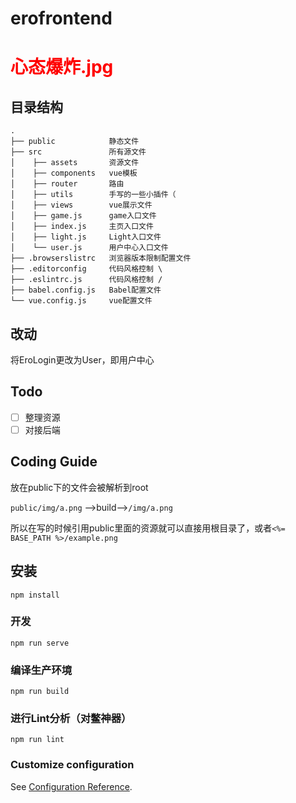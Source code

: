 # erofrontend

# <span style="color:red">心态爆炸.jpg</span>

## 目录结构
```
.        
├── public            静态文件
├── src               所有源文件           
│    ├── assets       资源文件
│    ├── components   vue模板
│    ├── router       路由
│    ├── utils        手写的一些小插件（
│    ├── views        vue展示文件
│    ├── game.js      game入口文件        
│    ├── index.js     主页入口文件
│    ├── light.js     Light入口文件
│    └── user.js      用户中心入口文件                   
├── .browserslistrc   浏览器版本限制配置文件
├── .editorconfig     代码风格控制 \
├── .eslintrc.js      代码风格控制 /
├── babel.config.js   Babel配置文件
└── vue.config.js     vue配置文件
```

## 改动

将EroLogin更改为User，即用户中心

## Todo

- [ ] 整理资源
- [ ] 对接后端

## Coding Guide

放在public下的文件会被解析到root

`public/img/a.png` -->build-->`/img/a.png`

所以在写的时候引用public里面的资源就可以直接用根目录了，或者`<%= BASE_PATH %>/example.png`

## 安装
```
npm install
```

### 开发
```
npm run serve
```

### 编译生产环境
```
npm run build
```

### 进行Lint分析（对鳖神器）
```
npm run lint
```

### Customize configuration
See [Configuration Reference](https://cli.vuejs.org/config/).
